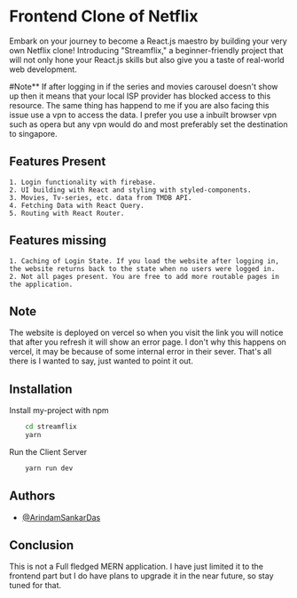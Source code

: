 
# Frontend Clone of Netflix

Embark on your journey to become a React.js maestro by building your very own Netflix clone! Introducing "Streamflix," a beginner-friendly project that will not only hone your React.js skills but also give you a taste of real-world web development.

#Note**
If after logging in if the series and movies carousel doesn't show up then it means that your local ISP provider has blocked access to this resource. The same thing has happend to me if you are also facing this issue use a vpn to access the data. I prefer you use a inbuilt browser vpn such as opera but any vpn would do and most preferably set the destination to singapore.

## Features Present

    1. Login functionality with firebase.
    2. UI building with React and styling with styled-components.
    3. Movies, Tv-series, etc. data from TMDB API.
    4. Fetching Data with React Query.
    5. Routing with React Router.

## Features missing
    1. Caching of Login State. If you load the website after logging in, the website returns back to the state when no users were logged in.
    2. Not all pages present. You are free to add more routable pages in the application.
## Note

The website is deployed on vercel so when you visit the link you will notice that after you refresh it will show an error page. I don't why this happens on vercel, it may be because of some internal error in their sever. That's all there is I wanted to say, just wanted to point it out.
## Installation

Install my-project with npm

```bash
    cd streamflix
    yarn
```
Run the Client Server

```bash
    yarn run dev
```
    
## Authors

- [@ArindamSankarDas](https://github.com/ArindamSankarDas)


## Conclusion
This is not a Full fledged MERN application. I have just limited it to the frontend part but I do have plans to upgrade it in the near future, so stay tuned for that.
